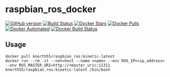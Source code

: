 # raspbian_ros_docker

[![GitHub version](https://badge.fury.io/gh/knorth55%2Fraspbian_ros_docker.svg)](https://badge.fury.io/gh/knorth55%2Fraspbian_ros_docker)
[![Build Status](https://travis-ci.com/knorth55/raspbian_ros_docker.svg?branch=master)](https://travis-ci.com/knorth55/raspbian_ros_docker)
[![Docker Stars](https://img.shields.io/docker/stars/knorth55/raspbian_ros.svg)](https://hub.docker.com/r/knorth55/raspbian_ros)
[![Docker Pulls](https://img.shields.io/docker/pulls/knorth55/raspbian_ros.svg)](https://hub.docker.com/r/knorth55/raspbian_ros)
[![Docker Automated](https://img.shields.io/docker/cloud/automated/knorth55/raspbian_ros.svg)](https://hub.docker.com/r/knorth55/raspbian_ros)
[![Docker Build Status](https://img.shields.io/docker/cloud/build/knorth55/raspbian_ros.svg)](https://hub.docker.com/r/knorth55/raspbian_ros)

## Usage

```
docker pull knorth55/raspbian_ros:kinetic-latest
docker run --rm -it --net=host --name <name> --env ROS_IP=<ip_address> --env ROS_MASTER_URI=http://<master_uri>:11311 knorth55/raspbian_ros:kinetic-latest /bin/bash
```
